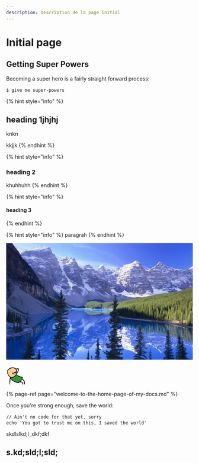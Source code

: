 ```yaml
---
description: Description de la page initial
---
```


# Initial page

## Getting Super Powers

Becoming a super hero is a fairly straight forward process:

```
$ give me super-powers
```



{% hint style="info" %}
## heading 1jhjhj

knkn

kkjjk
{% endhint %}

{% hint style="info" %}
### heading 2

khuhhuhh
{% endhint %}

{% hint style="info" %}
#### heading 3
{% endhint %}

{% hint style="info" %}
paragrah
{% endhint %}

![](.gitbook/assets/montagne-france%20%281%29.jpg)

![](.gitbook/assets/aw_yeah%20%281%29.gif)

{% page-ref page="welcome-to-the-home-page-of-my-docs.md" %}

Once you're strong enough, save the world:

```
// Ain't no code for that yet, sorry
echo 'You got to trust me on this, I saved the world'
```

skdlslkd;l ;dkf;dkf

## s.kd;sld;l;sld;




